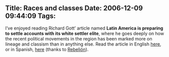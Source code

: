 Title: Races and classes
Date: 2006-12-09 09:44:09
Tags: 
---
I&#8217;ve enjoyed reading Richard Gott&#8217; article named <strong>Latin America is preparing to settle accounts with its white settler elite</strong>, where he goes deeply on how the recent political movements in the region has been marked more on lineage and classism than in anything else. Read the article in English <a target="_blank" href="http://www.zmag.org/content/print_article.cfm?itemID=11439&amp;sectionID=20">here</a>, or in Spanish, <a target="_blank" href="http://www.rebelion.org/noticia.php?id=42703">here</a> (thanks to <a target="_blank" href="http://www.rebelion.org">Rebelión</a>).
